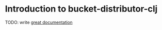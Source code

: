 # Introduction to bucket-distributor-clj

TODO: write [great documentation](http://jacobian.org/writing/what-to-write/)
